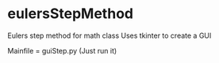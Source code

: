 # eulersStepMethod
Eulers step method for math class
Uses tkinter to create a GUI


Mainfile = guiStep.py
(Just run it)
